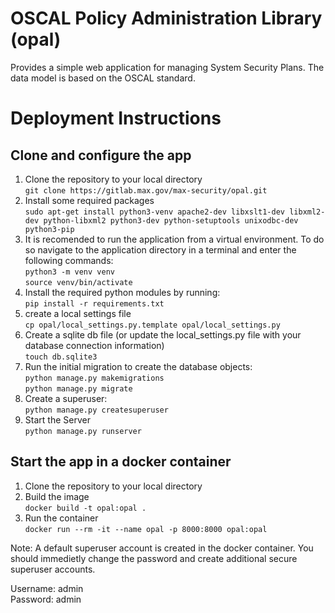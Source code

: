 # OSCAL Policy Administration Library (opal)
Provides a simple web application for managing System Security Plans.  The data model is based on the OSCAL standard. 
# Deployment Instructions
## Clone and configure the app
1. Clone the repository to your local directory\
   `git clone https://gitlab.max.gov/max-security/opal.git`
1. Install some required packages\
   `sudo apt-get install python3-venv apache2-dev libxslt1-dev libxml2-dev python-libxml2 python3-dev python-setuptools unixodbc-dev python3-pip`
1. It is recomended to run the application from a virtual environment. To do so navigate to the application directory in a terminal and enter the following commands:\
   `python3 -m venv venv`\
   `source venv/bin/activate`
1. Install the required python modules by running:\
   `pip install -r requirements.txt`
1. create a local settings file\
   `cp opal/local_settings.py.template opal/local_settings.py`
1. Create a sqlite db file (or update the local_settings.py file with your database connection information)\
   `touch db.sqlite3`
1. Run the initial migration to create the database objects:\
   `python manage.py makemigrations`\
   `python manage.py migrate`
1. Create a superuser:\
   `python manage.py createsuperuser`
1. Start the Server\
   `python manage.py runserver`
## Start the app in a docker container
1. Clone the repository to your local directory
1. Build the image\
    `docker build -t opal:opal .`
1. Run the container\
    `docker run --rm -it --name opal -p 8000:8000 opal:opal`
    
Note: A default superuser account is created in the docker container. You should immedietly change the password and create additional secure superuser accounts.

Username: admin\
Password: admin
